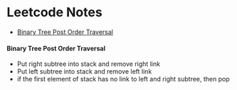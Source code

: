 # Leetcode Notes

- [Binary Tree Post Order Traversal](#binary-tree-post-order-traversal)


#### Binary Tree Post Order Traversal

- Put right subtree into stack and remove right link
- Put left subtree into stack and remove left link
- if the first element of stack has no link to left and right subtree, then pop

